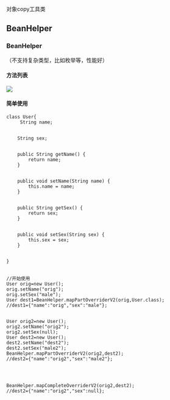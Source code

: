 

对象copy工具类


## BeanHelper


### BeanHelper
（不支持复杂类型，比如枚举等，性能好）


#### 方法列表

![](media/15429663341303/15430550494853.jpg)
	
#### 简单使用

```
class User{
     String name;


    String sex;


    public String getName() {
        return name;
    }


    public void setName(String name) {
        this.name = name;
    }


    public String getSex() {
        return sex;
    }


    public void setSex(String sex) {
        this.sex = sex;
    }


}


//开始使用
User orig=new User();
orig.setName("orig");
orig.setSex("male");
User dest1=BeanHelper.mapPartOverriderV2(orig,User.class);
//dest1={"name":"orig","sex":"male"};


User orig2=new User();
orig2.setName("orig2");
orig2.setSex(null);
User dest2=new User();
dest2.setName("dest2");
dest2.setSex("male2");
BeanHelper.mapPartOverriderV2(orig2,dest2);
//dest2={"name":"orig2","sex":"male2"};




BeanHelper.mapCompleteOverriderV2(orig2,dest2);
//dest2={"name":"orig2","sex":null};
```






